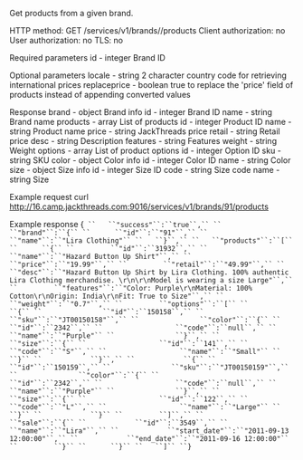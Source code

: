 Get products from a given brand.

HTTP method: GET /services/v1/brands/<id>/products
Client authorization: no
User authorization: no
TLS: no

Required parameters
 id  - integer Brand ID


Optional parameters
        locale - string 2 character country code for retrieving international prices
        replaceprice - boolean true to replace the 'price' field of products instead of appending converted values

Response
 brand   - object Brand info
  id   - integer Brand ID
  name   - string Brand name
 products  - array List of products
  id   - integer Product ID
  name   - string Product name
  price   - string JackThreads price
  retail   - string Retail price
  desc   - string Description
  features  - string Features
  weight   - string Weight
  options   - array List of product options
   id   - integer Option ID
   sku   - string SKU
   color   - object Color info
    id   - integer Color ID
    name   - string Color
   size   - object Size info
    id   - integer Size ID
    code   - string Size code
    name   - string Size

Example request
        curl http://16.camp.jackthreads.com:9016/services/v1/brands/91/products

Example response
        {`
``   ``"success"``:``true``,``
``   ``"brand"``:``{``
``      ``"id"``:``"91"``,``
``      ``"name"``:``"Lira Clothing"``
``   ``}``,``
``   ``"products"``:``[``
``      ``{``
``         ``"id"``:``31932``,``
``         ``"name"``:``"Hazard Button Up Shirt"``,``
``         ``"price"``:``"19.99"``,``
``         ``"retail"``:``"49.99"``,``
``         ``"desc"``:``"Hazard Button Up Shirt by Lira Clothing. 100% authentic Lira Clothing merchandise. \r\n\r\nModel is wearing a size Large"``,``
``         ``"features"``:``"Color: Purple\r\nMaterial: 100% Cotton\r\nOrigin: India\r\nFit: True to Size"``,``
``         ``"weight"``:``"0.7"``,``
``         ``"options"``:``[``
``            ``{``
``               ``"id"``:``150158``,``
``               ``"sku"``:``"JT00150158"``,``
``               ``"color"``:``{``
``                  ``"id"``:``2342``,``
``                  ``"code"``:``null``,``
``                  ``"name"``:``"Purple"``
``               ``}``,``
``               ``"size"``:``{``
``                  ``"id"``:``141``,``
``                  ``"code"``:``"S"``,``
``                  ``"name"``:``"Small"``
``               ``}``
``            ``}``,``
``            ``{``
``               ``"id"``:``150159``,``
``               ``"sku"``:``"JT00150159"``,``
``               ``"color"``:``{``
``                  ``"id"``:``2342``,``
``                  ``"code"``:``null``,``
``                  ``"name"``:``"Purple"``
``               ``}``,``
``               ``"size"``:``{``
``                  ``"id"``:``122``,``
``                  ``"code"``:``"L"``,``
``                  ``"name"``:``"Large"``
``               ``}``
``            ``}``
``         ``]``,``
``         ``"sale"``:``{``
``            ``"id"``:``3549``,``
``            ``"name"``:``"Lira"``,``
``            ``"start_date"``:``"2011-09-13 12:00:00"``,``
``            ``"end_date"``:``"2011-09-16 12:00:00"``
``         ``}``
``      ``}``
``   ``]``
``}`